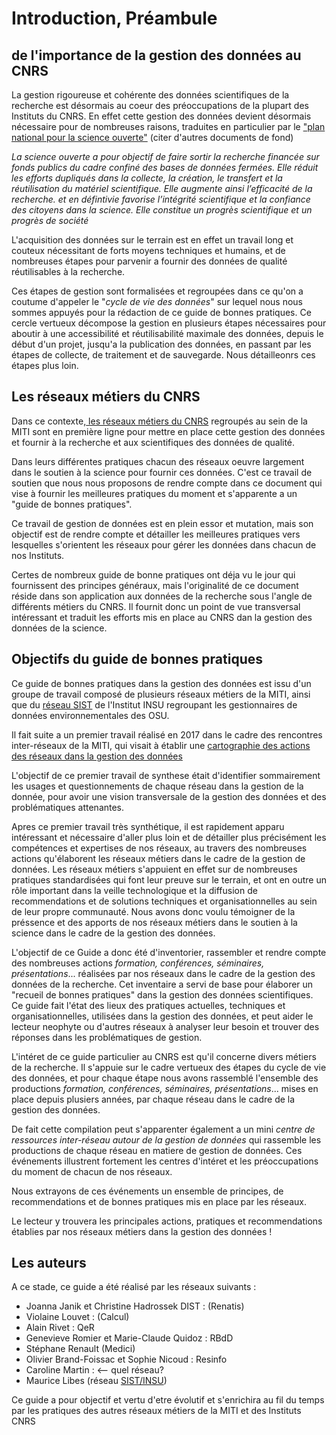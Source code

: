 # Introduction, Préambule

## de l'importance de la gestion des données au CNRS

La gestion rigoureuse et cohérente des données scientifiques de la recherche est désormais au coeur des préoccupations de la plupart des Instituts du CNRS. En effet
cette gestion des données devient désormais nécessaire pour de nombreuses raisons, traduites en particulier par le  ["plan national pour la science ouverte"](https://www.ouvrirlascience.fr/plan-national-pour-la-science-ouverte/) 
(citer d'autres documents de fond)

*La science ouverte a pour objectif de faire sortir la recherche financée sur fonds publics du cadre confiné des bases de données fermées. 
Elle réduit les efforts dupliqués dans la collecte, la création, le transfert et la réutilisation du matériel scientifique. Elle augmente ainsi l’efficacité de la recherche.
et en défintivie favorise  l’intégrité scientifique et la confiance des citoyens dans la science. Elle constitue un progrès scientifique et un progrès de société*


L'acquisition des données sur le terrain est en effet un travail long et couteux nécessitant de forts moyens techniques et humains, et de nombreuses étapes pour parvenir a 
fournir des données de qualité réutilisables à la recherche.

Ces étapes de gestion sont formalisées et regroupées dans ce qu'on a coutume d'appeler le "*cycle de vie des données*" sur lequel nous nous sommes appuyés pour la rédaction de ce guide
de bonnes pratiques. Ce cercle vertueux décompose la gestion en plusieurs étapes
nécessaires pour aboutir à une accessibilité et réutilisabilité maximale des données, depuis le début d'un projet, jusqu'a la publication des données, en passant par les étapes de collecte, de traitement et de sauvegarde.
Nous détailleonrs ces étapes plus loin.

## Les réseaux métiers du CNRS
Dans ce contexte,[ les réseaux métiers du CNRS](http://www.cnrs.fr/mi/spip.php?article465) regroupés au sein de la MITI sont en première ligne pour mettre en place cette gestion des données et fournir à la recherche et aux scientifiques des données de qualité.

Dans leurs différentes pratiques chacun des réseaux oeuvre largement dans le soutien à la science pour fournir ces données. C'est ce travail de soutien que nous nous proposons
de rendre compte dans ce document qui vise à fournir les meilleures pratiques du moment et s'apparente a un "guide de bonnes pratiques".

Ce travail de gestion de données est en plein essor et mutation, mais son objectif est de rendre compte et détailler les meilleures pratiques vers lesquelles s'orientent les réseaux 
pour gérer les données dans chacun de nos Instituts.

Certes de nombreux guide de bonne pratiques ont déja vu le jour qui fournissent des principes généraux, mais l'originalité de ce document 
réside dans son application aux données de la recherche sous l'angle de différents métiers du CNRS. Il fournit donc un point de vue transversal intéressant et traduit les efforts
mis en place au CNRS dan la gestion des données de la science.

## Objectifs du guide de bonnes pratiques

Ce guide de bonnes pratiques dans la gestion des données est issu d'un groupe de travail composé de plusieurs réseaux métiers de la MITI, 
ainsi que du [réseau SIST](http://sist.cnrs.fr) de l'Institut INSU regroupant les gestionnaires de données environnementales des OSU.


Il fait suite a un premier travail réalisé en 2017 dans le cadre des rencontres inter-réseaux de la MITI,  qui visait à établir une [cartographie des actions des réseaux dans la gestion des données](http://www.cnrs.fr/mi/IMG/pdf/gtinterreseaux-cartosynthesev6.pdf)

L'objectif de ce premier travail de synthese était d'identifier sommairement les usages et questionnements de chaque réseau dans la gestion de la donnée, pour avoir une  vision transversale de la gestion des données et des problématiques attenantes.

Apres ce premier travail très synthétique, il est rapidement apparu intéressant et nécessaire d'aller plus loin et de détailler plus précisément les compétences et expertises de nos réseaux,
au travers des nombreuses actions qu'élaborent les réseaux métiers dans le cadre de la gestion de données. Les réseaux métiers s'appuient en effet sur de nombreuses pratiques standardisées 
qui font leur preuve sur le terrain, et ont en outre un rôle important dans la veille technologique et la diffusion de recommendations et de solutions techniques et organisationnelles 
au sein de leur propre communauté. Nous avons donc voulu témoigner de la préssence et des apports de nos réseaux métiers dans le soutien à la science dans le cadre de la gestion des données.


L'objectif de ce Guide a donc été d'inventorier, rassembler et rendre compte des nombreuses actions *formation, conférences, séminaires, présentations*... réalisées par nos réseaux dans le cadre de la gestion des données de la recherche.
Cet inventaire a servi de base pour élaborer un "recueil de bonnes pratiques" dans la gestion des données scientifiques. 
Ce guide fait l'état des lieux des pratiques actuelles, techniques et organisationnelles,  utilisées dans la gestion des données, et peut aider le lecteur neophyte ou d'autres réseaux à analyser leur besoin et trouver des réponses dans les problématiques de gestion.

L'intéret de ce guide particulier au CNRS est qu'il concerne divers métiers de la recherche. 
Il s'appuie sur le cadre vertueux des étapes du cycle de vie des données, et pour chaque étape nous avons rassemblé l'ensemble des productions *formation, conférences, séminaires, présentations*...
mises en place depuis plusiers années, par chaque réseau dans le cadre de la gestion des données.

De fait cette compilation peut s'apparenter également a un mini *centre de ressources inter-réseau autour de la gestion de données* qui rassemble les productions de chaque réseau 
en matiere de gestion de données. Ces événements illustrent fortement les centres d'intéret et les préoccupations du moment de chacun de nos réseaux.

Nous extrayons de ces événements un ensemble de principes,  de recommendations et de bonnes pratiques mis en place par les réseaux.

Le lecteur y trouvera les principales actions, pratiques et recommendations établies par nos réseaux métiers dans la gestion des données !

## Les auteurs
A ce stade, ce guide a été réalisé par les réseaux suivants :
- Joanna Janik et Christine Hadrossek DIST :  (Renatis)
- Violaine Louvet : (Calcul)
- Alain Rivet : QeR
- Genevieve Romier et Marie-Claude Quidoz : RBdD
- Stéphane Renault (Medici)
- Olivier Brand-Foissac et Sophie Nicoud : Resinfo
- Caroline Martin :  <-- quel réseau?
- Maurice Libes (réseau [SIST/INSU](http://sist.cnrs.fr))

Ce guide a pour objectif et vertu d'etre évolutif et s'enrichira au fil du temps par les pratiques des autres réseaux métiers de la MITI et des Instituts CNRS

